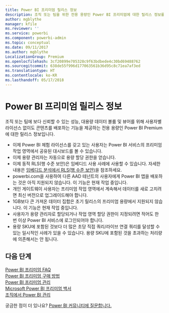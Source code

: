 ```yaml
---
title: Power BI 프리미엄 릴리스 정보
description: 조직 또는 팀을 위한 전용 용량인 Power BI 프리미엄에 대한 릴리스 정보를 읽어보세요.
author: mgblythe
manager: kfile
ms.reviewer: ''
ms.service: powerbi
ms.component: powerbi-admin
ms.topic: conceptual
ms.date: 09/11/2017
ms.author: mgblythe
LocalizationGroup: Premium
ms.openlocfilehash: 3cf20899e705328c9f63bdbede4c30bd69488762
ms.sourcegitcommit: 638de55f996d177063561b36d95c8c71ea7af3ed
ms.translationtype: HT
ms.contentlocale: ko-KR
ms.lasthandoff: 05/17/2018
---
```

# <a name="power-bi-premium-release-notes"></a>Power BI 프리미엄 릴리스 정보
조직 또는 팀에 보다 신뢰할 수 있는 성능, 대용량 데이터 볼륨 및 뷰어를 위해 사용자별 라이선스 없이도 콘텐츠를 배포하는 기능을 제공하는 전용 용량인 Power BI Premium에 대한 릴리스 정보입니다.

* 이제 Power BI 체험 라이선스를 갖고 있는 사용자는 Power BI 서비스의 프리미엄 작업 영역에서 공유된 대시보드를 볼 수 있습니다.
* 이제 용량 관리자는 자동으로 용량 할당 권한을 얻습니다.
* 이제 동적 RLS(행 수준 보안)은 임베디드 사용 사례에 사용할 수 있습니다. 자세한 내용은 [임베디드 분석에서 RLS(행 수준 보안)](developer/embedded-row-level-security.md)을 참조하세요.
* powerbi.com을 사용하여 다른 AAD 테넌트의 사용자에게 Power BI 앱을 배포하는 것은 아직 지원되지 않습니다. 이 기능은 현재 작업 중입니다.
* 개인 게이트웨이 사용자는 프리미엄 작업 영역에서 계속해서 데이터를 새로 고치려면 최신 버전으로 업그레이드해야 합니다.
* 1GB보다 큰 가져온 데이터 집합은 초기 릴리스의 프리미엄 용량에서 지원되지 않습니다. 이 기능은 현재 작업 중입니다.
* 사용자가 용량 관리자로 할당되거나 작업 영역 할당 권한이 지정되려면 적어도 한 번 이상 Power BI 서비스에 로그인되어야 합니다.
* 용량 SKU에 포함된 것보다 더 많은 초당 직접 쿼리/라이브 연결 쿼리를 달성할 수 있는 일시적인 사례가 있을 수 있습니다. 용량 SKU에 포함된 것을 초과하는 처리량에 의존해서는 안 됩니다.

## <a name="next-steps"></a>다음 단계
[Power BI 프리미엄 FAQ](service-premium-faq.md)  
[Power BI 프리미엄 구매 방법](service-admin-premium-purchase.md)  
[Power BI 프리미엄 관리](service-admin-premium-manage.md)  
[Microsoft Power BI 프리미엄 백서](https://aka.ms/pbipremiumwhitepaper)  
[조직에서 Power BI 관리](service-admin-administering-power-bi-in-your-organization.md)  

궁금한 점이 더 있나요? [Power BI 커뮤니티에 질문합니다.](https://community.powerbi.com/)

